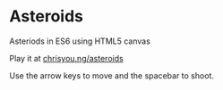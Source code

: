 # Asteroids

Asteriods in ES6 using HTML5 canvas

Play it at [chrisyou.ng/asteroids](http://www.chrisyou.ng/asteroids)

Use the arrow keys to move and the spacebar to shoot.

